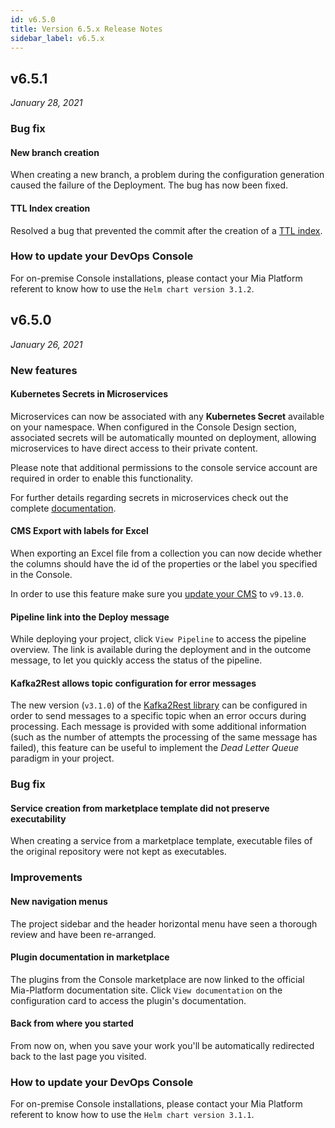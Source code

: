 ```yaml
---
id: v6.5.0
title: Version 6.5.x Release Notes
sidebar_label: v6.5.x
---
```


## v6.5.1

_January 28, 2021_

### Bug fix

#### New branch creation

When creating a new branch, a problem during the configuration generation caused the failure of the Deployment. The bug has now been fixed.

#### TTL Index creation

Resolved a bug that prevented the commit after the creation of a [TTL index](../runtime_suite/crud-service/overview_and_usage#indexes).

### How to update your DevOps Console

For on-premise Console installations, please contact your Mia Platform referent to know how to use the `Helm chart version 3.1.2`.

## v6.5.0

_January 26, 2021_

### New features

#### Kubernetes Secrets in Microservices

Microservices can now be associated with any **Kubernetes Secret** available on your namespace.
When configured in the Console Design section, associated secrets will be automatically mounted on deployment, allowing microservices to have direct access to their private content.

Please note that additional permissions to the console service account are required in order to enable this functionality.

For further details regarding secrets in microservices check out the complete [documentation](https://docs.mia-platform.eu/docs/development_suite/api-console/api-design/services#secrets).

#### CMS Export with labels for Excel

When exporting an Excel file from a collection you can now decide whether the columns should have the id of the properties or the label you specified in the Console.

In order to use this feature make sure you [update your CMS](../business_suite/update_cms) to `v9.13.0`.

#### Pipeline link into the Deploy message

While deploying your project, click `View Pipeline` to access the pipeline overview. The link is available during the deployment and in the outcome message, to let you quickly access the status of the pipeline.

#### Kafka2Rest allows topic configuration for error messages

The new version (`v3.1.0`) of the [Kafka2Rest library](../libraries/kafka2rest) can be configured in order to send messages to a specific topic when an error occurs during processing. Each message is provided with some additional information (such as the number of attempts the processing of the same message has failed), this feature can be useful to implement the _Dead Letter Queue_ paradigm in your project.

### Bug fix

#### Service creation from marketplace template did not preserve executability

When creating a service from a marketplace template, executable files of the original repository were not kept as executables.

### Improvements

#### New navigation menus

The project sidebar and the header horizontal menu have seen a thorough review and have been re-arranged.

#### Plugin documentation in marketplace

The plugins from the Console marketplace are now linked to the official Mia-Platform documentation site. Click `View documentation` on the configuration card to access the plugin's documentation.

#### Back from where you started

From now on, when you save your work you'll be automatically redirected back to the last page you visited.

### How to update your DevOps Console

For on-premise Console installations, please contact your Mia Platform referent to know how to use the `Helm chart version 3.1.1`.
